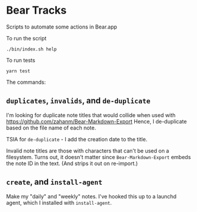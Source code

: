 # Bear Tracks

Scripts to automate some actions in Bear.app

To run the script

```
./bin/index.sh help
```

To run tests

```
yarn test
```

The commands:

## `duplicates`, `invalids`, and `de-duplicate`

I'm looking for duplicate note titles that would collide when used with https://github.com/zahanm/Bear-Markdown-Export
Hence, I de-duplicate based on the file name of each note.

TSIA for `de-duplicate` - I add the creation date to the title.

Invalid note titles are those with characters that can't be used on a filesystem. Turns out, it doesn't matter since `Bear-Markdown-Export` embeds the note ID in the text. (And strips it out on re-import.)

## `create`, and `install-agent`

Make my "daily" and "weekly" notes. I've hooked this up to a launchd agent, which I installed with `install-agent`.
